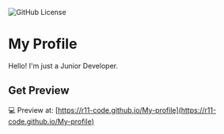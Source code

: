 ![GitHub License](https://img.shields.io/github/license/R11-code/My-profile?style=flat-square)

# My Profile
Hello! I'm just a Junior Developer.

## Get Preview
💻 Preview at: [https://r11-code.github.io/My-profile](https://r11-code.github.io/My-profile)
